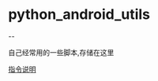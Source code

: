 # python_android_utils
--

自己经常用的一些脚本,存储在这里


[指令说明](https://www.kernel.org/doc/Documentation/input/event-codes.txt)
